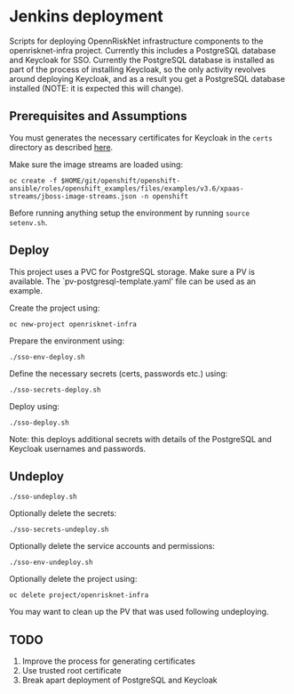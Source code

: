 # Jenkins deployment

Scripts for deploying OpennRiskNet infrastructure components to the openrisknet-infra project.
Currently this includes a PostgreSQL database and Keycloak for SSO.
Currently the PostgreSQL database is installed as part of the process of installing Keycloak, so
the only activity revolves around deploying Keycloak, and as a result you get a PostgreSQL database
installed (NOTE: it is expected this will change). 


## Prerequisites and Assumptions

You must generates the necessary certificates for Keycloak in the `certs` directory as described 
[here](../../sso).

Make sure the image streams are loaded using:
```
oc create -f $HOME/git/openshift/openshift-ansible/roles/openshift_examples/files/examples/v3.6/xpaas-streams/jboss-image-streams.json -n openshift
```

Before running anything setup the environment by running `source setenv.sh`.


## Deploy

This project uses a PVC for PostgreSQL storage. Make sure a PV is available. The `pv-postgresql-template.yaml' file
can be used as an example.

Create the project using:
```
oc new-project openrisknet-infra
```

Prepare the environment using:
```
./sso-env-deploy.sh
```

Define the necessary secrets (certs, passwords etc.) using:
```
./sso-secrets-deploy.sh
```

Deploy using:
```
./sso-deploy.sh
```
Note: this deploys additional secrets with details of the PostgreSQL and Keycloak usernames and passwords.

## Undeploy


```
./sso-undeploy.sh
```

Optionally delete the secrets:
```
./sso-secrets-undeploy.sh
```

Optionally delete the service accounts and permissions:
```
./sso-env-undeploy.sh
```

Optionally delete the project using:
```
oc delete project/openrisknet-infra
```

You may want to clean up the PV that was used following undeploying.

## TODO

1. Improve the process for generating certificates
1. Use trusted root certificate
1. Break apart deployment of PostgreSQL and Keycloak

